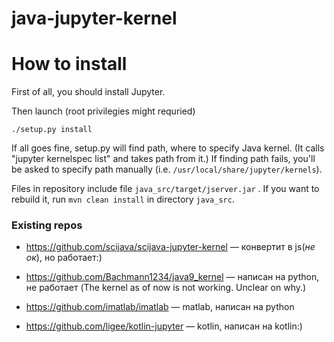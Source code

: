 # java-jupyter-kernel

# How to install

First of all, you should install Jupyter. 

Then launch (root privilegies might requried)
```
./setup.py install
``` 
If all goes fine, setup.py will find path, where to specify Java kernel. (It calls "jupyter kernelspec list"  and takes path from it.) If finding path fails, you'll be asked to specify
path manually (i.e. ```/usr/local/share/jupyter/kernels```).


Files in repository include file ```java_src/target/jserver.jar``` . If you want to rebuild
it, run ```mvn clean install``` in directory ```java_src```.

### Existing repos

 - https://github.com/scijava/scijava-jupyter-kernel — конвертит в js(_не ок_), но работает:)
 - https://github.com/Bachmann1234/java9_kernel — написан на python, не работает (The kernel as of now is not working. Unclear on why.)

 - https://github.com/imatlab/imatlab — matlab, написан на python
 
 - https://github.com/ligee/kotlin-jupyter — kotlin, написан на kotlin:)
